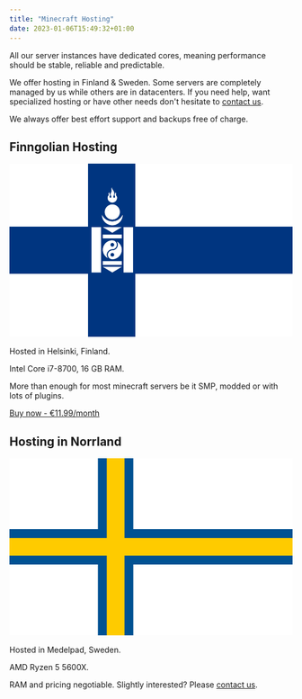 ```yaml
---
title: "Minecraft Hosting"
date: 2023-01-06T15:49:32+01:00
---
```


All our server instances have dedicated cores, meaning performance should be stable, reliable and predictable.

We offer hosting in Finland & Sweden. Some servers are completely managed by us while others are in datacenters. If you need help, want specialized hosting or have other needs don't hesitate to [contact us](/about).

We always offer best effort support and backups free of charge.

## Finngolian Hosting

![Flag of Finngolia](finngolia.png)

Hosted in Helsinki, Finland.

Intel Core i7-8700, 16 GB RAM. 

More than enough for most minecraft servers be it SMP, modded or with lots of plugins.

[Buy now - €11.99/month](https://billing.molerat.org)

## Hosting in Norrland

![Flag of Norrland](norrland.png)

Hosted in Medelpad, Sweden.

AMD Ryzen 5 5600X. 

RAM and pricing negotiable. Slightly interested? Please [contact us](/about).

